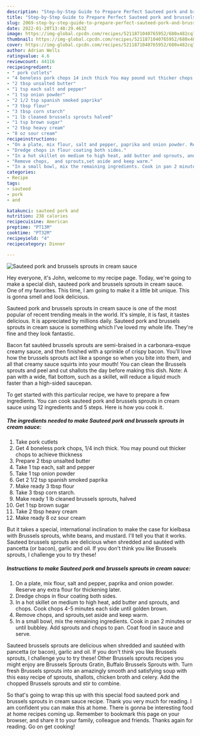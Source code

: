 ```yaml
---
description: "Step-by-Step Guide to Prepare Perfect Sauteed pork and brussels sprouts in cream sauce"
title: "Step-by-Step Guide to Prepare Perfect Sauteed pork and brussels sprouts in cream sauce"
slug: 2069-step-by-step-guide-to-prepare-perfect-sauteed-pork-and-brussels-sprouts-in-cream-sauce
date: 2022-01-20T13:48:29.463Z
image: https://img-global.cpcdn.com/recipes/5211871040765952/680x482cq70/sauteed-pork-and-brussels-sprouts-in-cream-sauce-recipe-main-photo.jpg
thumbnail: https://img-global.cpcdn.com/recipes/5211871040765952/680x482cq70/sauteed-pork-and-brussels-sprouts-in-cream-sauce-recipe-main-photo.jpg
cover: https://img-global.cpcdn.com/recipes/5211871040765952/680x482cq70/sauteed-pork-and-brussels-sprouts-in-cream-sauce-recipe-main-photo.jpg
author: Adrian Wells
ratingvalue: 4.6
reviewcount: 44116
recipeingredient:
- " pork cutlets"
- "4 boneless pork chops 14 inch thick You may pound out thicker chops to achieve thickness"
- "2 tbsp unsalted butter"
- "1 tsp each salt and pepper"
- "1 tsp onion powder"
- "2 1/2 tsp spanish smoked paprika"
- "3 tbsp flour"
- "3 tbsp corn starch"
- "1 lb cleaned brussels sprouts halved"
- "1 tsp brown sugar"
- "2 tbsp heavy cream"
- "8 oz sour cream"
recipeinstructions:
- "On a plate, mix flour, salt and pepper, paprika and onion powder. Reserve any extra flour for thickening later."
- "Dredge chops in flour coating both sides."
- "In a hot skillet on medium to high heat, add butter and sprouts, and chops. Cook chops 4-5 minutes each side until golden brown."
- "Remove chops,  and sprouts,set aside and keep warm."
- "In a small bowl, mix the remaining ingredients. Cook in pan 2 minutes or until bubbley. Add sprouts and chops to pan. Coat food in sauce and serve."
categories:
- Recipe
tags:
- sauteed
- pork
- and

katakunci: sauteed pork and 
nutrition: 238 calories
recipecuisine: American
preptime: "PT13M"
cooktime: "PT32M"
recipeyield: "4"
recipecategory: Dinner

---
```



![Sauteed pork and brussels sprouts in cream sauce](https://img-global.cpcdn.com/recipes/5211871040765952/680x482cq70/sauteed-pork-and-brussels-sprouts-in-cream-sauce-recipe-main-photo.jpg)

Hey everyone, it's John, welcome to my recipe page. Today, we're going to make a special dish, sauteed pork and brussels sprouts in cream sauce. One of my favorites. This time, I am going to make it a little bit unique. This is gonna smell and look delicious.

Sauteed pork and brussels sprouts in cream sauce is one of the most popular of recent trending meals in the world. It's simple, it is fast, it tastes delicious. It is appreciated by millions daily. Sauteed pork and brussels sprouts in cream sauce is something which I've loved my whole life. They're fine and they look fantastic.

Bacon fat sautéed brussels sprouts are semi-braised in a carbonara-esque creamy sauce, and then finished with a sprinkle of crispy bacon. You&#39;ll love how the brussels sprouts act like a sponge so when you bite into them, and all that creamy sauce squirts into your mouth! You can clean the Brussels sprouts and peel and cut shallots the day before making this dish. Note: A pan with a wide, flat bottom, such as a skillet, will reduce a liquid much faster than a high-sided saucepan.


To get started with this particular recipe, we have to prepare a few ingredients. You can cook sauteed pork and brussels sprouts in cream sauce using 12 ingredients and 5 steps. Here is how you cook it.

<!--inarticleads1-->

##### The ingredients needed to make Sauteed pork and brussels sprouts in cream sauce:

1. Take  pork cutlets
1. Get 4 boneless pork chops, 1/4 inch thick. You may pound out thicker chops to achieve thickness
1. Prepare 2 tbsp unsalted butter
1. Take 1 tsp each, salt and pepper
1. Take 1 tsp onion powder
1. Get 2 1/2 tsp spanish smoked paprika
1. Make ready 3 tbsp flour
1. Take 3 tbsp corn starch.
1. Make ready 1 lb cleaned brussels sprouts, halved
1. Get 1 tsp brown sugar
1. Take 2 tbsp heavy cream
1. Make ready 8 oz sour cream


But it takes a special, international inclination to make the case for kielbasa with Brussels sprouts, white beans, and mustard. I&#39;ll tell you that it works. Sauteed brussels sprouts are delicious when shredded and sautéed with pancetta (or bacon), garlic and oil. If you don&#39;t think you like Brussels sprouts, I challenge you to try these! 

<!--inarticleads2-->

##### Instructions to make Sauteed pork and brussels sprouts in cream sauce:

1. On a plate, mix flour, salt and pepper, paprika and onion powder. Reserve any extra flour for thickening later.
1. Dredge chops in flour coating both sides.
1. In a hot skillet on medium to high heat, add butter and sprouts, and chops. Cook chops 4-5 minutes each side until golden brown.
1. Remove chops,  and sprouts,set aside and keep warm.
1. In a small bowl, mix the remaining ingredients. Cook in pan 2 minutes or until bubbley. Add sprouts and chops to pan. Coat food in sauce and serve.


Sauteed brussels sprouts are delicious when shredded and sautéed with pancetta (or bacon), garlic and oil. If you don&#39;t think you like Brussels sprouts, I challenge you to try these! Other Brussels sprouts recipes you might enjoy are Brussels Sprouts Gratin, Buffalo Brussels Sprouts with. Turn fresh Brussels sprouts into an amazingly smooth and satisfying soup with this easy recipe of sprouts, shallots, chicken broth and celery. Add the chopped Brussels sprouts and stir to combine. 

So that's going to wrap this up with this special food sauteed pork and brussels sprouts in cream sauce recipe. Thank you very much for reading. I am confident you can make this at home. There is gonna be interesting food at home recipes coming up. Remember to bookmark this page on your browser, and share it to your family, colleague and friends. Thanks again for reading. Go on get cooking!
